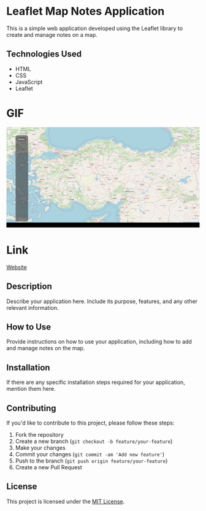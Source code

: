 # Leaflet Map Notes Application

This is a simple web application developed using the Leaflet library to create and manage notes on a map.

## Technologies Used

- HTML
- CSS
- JavaScript
- Leaflet

# GIF

![](img/GIF.gif)

# Link

[Website](https://dainty-tapioca-e9520c.netlify.app/)

## Description

Describe your application here. Include its purpose, features, and any other relevant information.

## How to Use

Provide instructions on how to use your application, including how to add and manage notes on the map.

## Installation

If there are any specific installation steps required for your application, mention them here.

## Contributing

If you'd like to contribute to this project, please follow these steps:

1. Fork the repository
2. Create a new branch (`git checkout -b feature/your-feature`)
3. Make your changes
4. Commit your changes (`git commit -am 'Add new feature'`)
5. Push to the branch (`git push origin feature/your-feature`)
6. Create a new Pull Request

## License

This project is licensed under the [MIT License](LICENSE).
